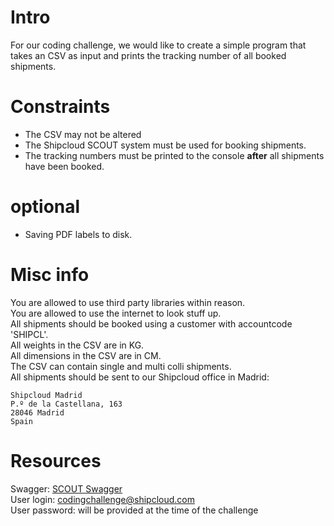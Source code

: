 ﻿# Intro
For our coding challenge, we would like to create a simple program that takes an CSV as input and prints the tracking number of all booked shipments.
# Constraints
- The CSV may not be altered
- The Shipcloud SCOUT system must be used for booking shipments.
- The tracking numbers must be printed to the console **after** all shipments have been booked.
# optional
- Saving PDF labels to disk.
# Misc info
You are allowed to use third party libraries within reason.\
You are allowed to use the internet to look stuff up.\
All shipments should be booked using a customer with accountcode 'SHIPCL'.\
All weights in the CSV are in KG.\
All dimensions in the CSV are in CM.\
The CSV can contain single and multi colli shipments.\
All shipments should be sent to our Shipcloud office in Madrid:
```
Shipcloud Madrid
P.º de la Castellana, 163
28046 Madrid
Spain
``` 
# Resources
Swagger: [SCOUT Swagger](https://tms-staging.europaket.plus/rest/swagger/index.html)\
User login: codingchallenge@shipcloud.com\
User password: will be provided at the time of the challenge
